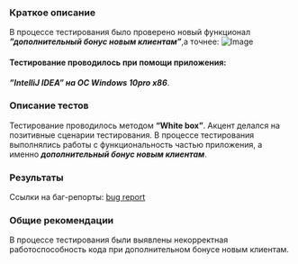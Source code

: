 ### Краткое описание
В процессе тестирования было проверено новый функционал 
***”дополнительный бонус новым клиентам”***,а точнее:
![‪Image](file:///C:/Users/User/Desktop/22.PNG)

#### Тестирование проводилось при помощи приложения:
***”IntelliJ IDEA” на OC Windows 10pro x86***.

### Описание тестов
Тестирование проводилось методом **“White box”**. 
Акцент делался на позитивные сценарии тестирования.
В процессе тестирования выполнялись работы с функциональность частью приложения, а именно ***дополнительный бонус новым клиентам***.
### Результаты
Ссылки на баг-репорты: [bug report](<https://github.com/melnykof/task2.2/issues/1>)
### Общие рекомендации
В процессе тестирования были выявлены некорректная работоспособность кода при дополнительном бонусе новым клиентам.






